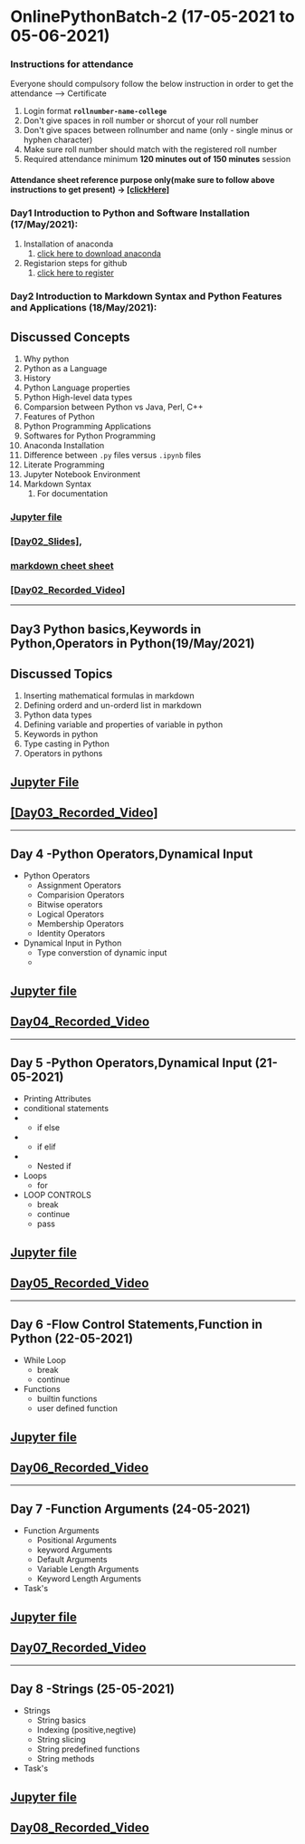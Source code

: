 # OnlinePythonBatch-2 (17-05-2021 to 05-06-2021)
### Instructions for attendance

Everyone should compulsory follow the below instruction in order to get the attendance --> Certificate

1. Login format **`rollnumber-name-college`**
2. Don't give spaces in roll number or shorcut of your roll number
3. Don't give spaces between rollnumber and name (only - single minus or hyphen character)
4. Make sure roll number should match with the registered roll number
5. Required attendance minimum **120 minutes out of 150 minutes** session



#### Attendance sheet reference purpose only(make sure to follow above instructions to get present) → [[clickHere]](https://drive.google.com/file/d/1VA2bsxV3g6CioBtV0VvNuSPOk22CTWoq/view?usp=sharing)
### Day1 Introduction to Python and Software Installation (17/May/2021):
1. Installation of anaconda
    1. [click here to download anaconda](https://www.anaconda.com/products/individual/)
3. Registarion steps for github
    1. [click here to register](http://engineering.apssdc.in/)
### Day2 Introduction to Markdown Syntax and Python Features and Applications (18/May/2021): 
## Discussed Concepts

1. Why python 
1. Python as a Language 
1. History 
1. Python Language properties 
1. Python High-level data types 
1. Comparsion between Python vs Java, Perl, C++ 
1. Features of Python 
1. Python Programming Applications 
1. Softwares for Python Programming 
1. Anaconda Installation 
2. Difference between `.py` files versus `.ipynb` files
1. Literate Programming
3. Jupyter Notebook Environment
4.  Markdown Syntax
    1. For documentation
### [Jupyter file](https://github.com/AP-Skill-Development-Corporation/OnlinePythonBatch2_17thMayto5thJune/blob/main/Day2-18-05-2021(Python%20Basics)/markdown.ipynb)
### [[Day02_Slides]](https://github.com/AP-Skill-Development-Corporation/OnlinePythonBatch2_17thMayto5thJune/blob/main/Day2-18-05-2021(Python%20Basics)/Programming_Using_Python_Slides.pdf), 
### [markdown cheet sheet ](https://www.markdownguide.org/cheat-sheet/)
### [[Day02_Recorded_Video]](https://drive.google.com/drive/folders/1P4ZvRO1emPGWdFzbiFTly4CfZh-23hUC)
---------
## Day3 Python basics,Keywords in Python,Operators in Python(19/May/2021)
## Discussed Topics
1. Inserting mathematical formulas in markdown
2. Defining orderd and un-orderd list in markdown
3. Python data types
4. Defining variable and properties of variable in python
5. Keywords in python
6. Type casting in Python
7. Operators in pythons

## [Jupyter File](https://github.com/AP-Skill-Development-Corporation/OnlinePythonBatch2_17thMayto5thJune/blob/main/Day3-19-05-2021(python%20operartors)/python%20operators.ipynb)

## [[Day03_Recorded_Video]](https://drive.google.com/drive/folders/1UChuz1bZVKwzhDfBoafm3QvmMTfVSGXN?usp=sharing)
-------------
## Day 4 -Python Operators,Dynamical Input 
- Python Operators
    - Assignment Operators
    - Comparision Operators
    - Bitwise operators
    - Logical Operators
    - Membership Operators
    - Identity Operators
- Dynamical Input in Python
    - Type converstion of dynamic input
    - 
## [Jupyter file](https://github.com/AP-Skill-Development-Corporation/OnlinePythonBatch2_17thMayto5thJune/blob/main/Day4-20-05-2021(Python%20opearrors%2Cconditional%20statements)/Operators%2C%20Conditional%20Statements.ipynb)

## [Day04_Recorded_Video](https://drive.google.com/drive/u/0/mobile/folders/1JqRIw9lFbX2GaCP0V9MxyorWRUi91kZb/1ivkzlug8KDJKvepT8cfHdnjKmt8eHTpF?usp=sharing&sort=13&direction=a)
------------
## Day 5 -Python Operators,Dynamical Input (21-05-2021)
- Printing Attributes
- conditional statements
-   - if else
-   - if elif
-   - Nested if
- Loops
    - for
- LOOP CONTROLS
    - break
    - continue
    - pass
## [Jupyter file](https://github.com/AP-Skill-Development-Corporation/OnlinePythonBatch2_17thMayto5thJune/tree/main/Day5-21-05-2021(Conditions%2CLoops))

## [Day05_Recorded_Video](https://drive.google.com/drive/folders/19Bl3yCPzV5ZLhbejazgUXE8SFtqsTjtR?usp=sharing)
-------------------------------
## Day 6 -Flow Control Statements,Function in Python (22-05-2021)
- While Loop
    - break
    - continue
- Functions
    - builtin functions
    - user defined function
## [Jupyter file](https://github.com/AP-Skill-Development-Corporation/OnlinePythonBatch2_17thMayto5thJune/blob/main/Day6-22-05-2021(While%2CFunctions)/While%2CFunctions.ipynb) 
## [Day06_Recorded_Video](https://drive.google.com/file/d/1TcZUbJ5DafRzpZIRtdcTV0GsUdXcO76b/view?usp=sharing)
----------------------
## Day 7 -Function Arguments (24-05-2021)
- Function Arguments
    - Positional Arguments
    - keyword Arguments
    - Default Arguments
    - Variable Length Arguments
    - Keyword Length Arguments
- Task's
## [Jupyter file](https://github.com/AP-Skill-Development-Corporation/OnlinePythonBatch2_17thMayto5thJune/blob/main/day7-24-05-2021(Function%20arguments%2CStrings)/Function%20Arguments%20%2CTask.ipynb)

## [Day07_Recorded_Video](https://drive.google.com/file/d/1VA2bsxV3g6CioBtV0VvNuSPOk22CTWoq/view?usp=sharing)
----------------------
## Day 8 -Strings (25-05-2021)
- Strings
    - String basics
    - Indexing (positive,negtive)
    - String slicing
    - String predefined functions
    - String methods
- Task's
## [Jupyter file](https://github.com/AP-Skill-Development-Corporation/OnlinePythonBatch2_17thMayto5thJune/tree/main/Day8-25-05-2021%20(Strings))

## [Day08_Recorded_Video](https://drive.google.com/drive/folders/1JqRIw9lFbX2GaCP0V9MxyorWRUi91kZb?usp=sharing)

